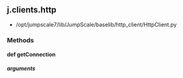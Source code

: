 ## j.clients.http

- /opt/jumpscale7/lib/JumpScale/baselib/http_client/HttpClient.py

### Methods

#### def getConnection 

##### arguments

